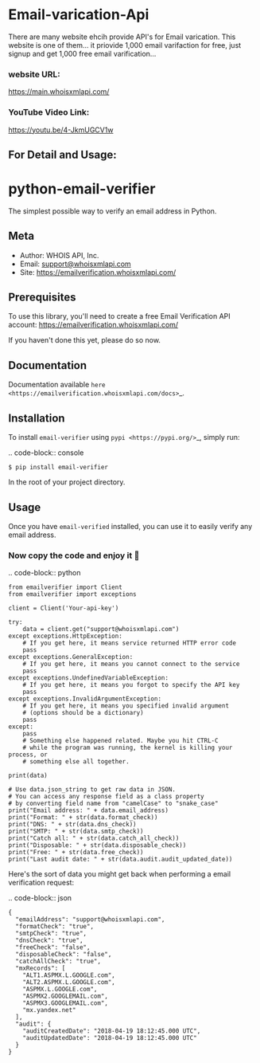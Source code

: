 # Email-varication-Api
There are many website ehcih provide API's for Email varication. This website is one of them... it priovide 1,000 email varifaction for free, just signup and get 1,000 free email varification...

### website URL:
https://main.whoisxmlapi.com/

### YouTube Video Link:
https://youtu.be/4-JkmUGCV1w




## For Detail and Usage:

python-email-verifier
===================

The simplest possible way to verify an email address in Python.

Meta
----

- Author: WHOIS API, Inc.
- Email: support@whoisxmlapi.com
- Site: https://emailverification.whoisxmlapi.com/


Prerequisites
-------------

To use this library, you'll need to create a free Email Verification API account:
https://emailverification.whoisxmlapi.com/

If you haven't done this yet, please do so now.


Documentation
-------------

Documentation available `here <https://emailverification.whoisxmlapi.com/docs>`_.

Installation
------------

To install ``email-verifier`` using `pypi <https://pypi.org/>`_, simply run:

.. code-block:: console

    $ pip install email-verifier

In the root of your project directory.


Usage
-----

Once you have `email-verified` installed, you can use it to easily verify any
email address.

### Now copy the code and enjoy it :apple:

.. code-block:: python

    from emailverifier import Client
    from emailverifier import exceptions

    client = Client('Your-api-key')

    try:
        data = client.get("support@whoisxmlapi.com")
    except exceptions.HttpException:
        # If you get here, it means service returned HTTP error code
        pass
    except exceptions.GeneralException:
        # If you get here, it means you cannot connect to the service
        pass
    except exceptions.UndefinedVariableException:
        # If you get here, it means you forgot to specify the API key
        pass
    except exceptions.InvalidArgumentException:
        # If you get here, it means you specified invalid argument
        # (options should be a dictionary)
        pass
    except:
        pass
        # Something else happened related. Maybe you hit CTRL-C
        # while the program was running, the kernel is killing your process, or
        # something else all together.

    print(data)

    # Use data.json_string to get raw data in JSON.
    # You can access any response field as a class property
    # by converting field name from "camelCase" to "snake_case"
    print("Email address: " + data.email_address)
    print("Format: " + str(data.format_check))
    print("DNS: " + str(data.dns_check))
    print("SMTP: " + str(data.smtp_check))
    print("Catch all: " + str(data.catch_all_check))
    print("Disposable: " + str(data.disposable_check))
    print("Free: " + str(data.free_check))
    print("Last audit date: " + str(data.audit.audit_updated_date))

Here's the sort of data you might get back when performing a email verification
request:

.. code-block:: json

    {
      "emailAddress": "support@whoisxmlapi.com",
      "formatCheck": "true",
      "smtpCheck": "true",
      "dnsCheck": "true",
      "freeCheck": "false",
      "disposableCheck": "false",
      "catchAllCheck": "true",
      "mxRecords": [
        "ALT1.ASPMX.L.GOOGLE.com",
        "ALT2.ASPMX.L.GOOGLE.com",
        "ASPMX.L.GOOGLE.com",
        "ASPMX2.GOOGLEMAIL.com",
        "ASPMX3.GOOGLEMAIL.com",
        "mx.yandex.net"
      ],
      "audit": {
        "auditCreatedDate": "2018-04-19 18:12:45.000 UTC",
        "auditUpdatedDate": "2018-04-19 18:12:45.000 UTC"
      }
    }









